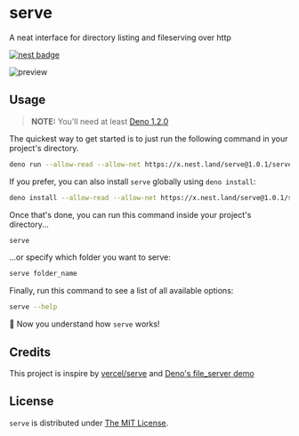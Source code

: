 # serve

A neat interface for directory listing and fileserving over http

[![nest badge](https://nest.land/badge-large.svg)](https://nest.land/package/serve)

![preview](https://user-images.githubusercontent.com/28438021/87860837-56e24680-c95e-11ea-99fe-62d2301e0e80.png)

## Usage

> **NOTE:** You'll need at least [Deno 1.2.0](https://github.com/denoland/deno/releases/tag/v1.2.0)

The quickest way to get started is to just run the following command in your project's directory.

```sh
deno run --allow-read --allow-net https://x.nest.land/serve@1.0.1/serve.js
```

If you prefer, you can also install `serve` globally using `deno install`:

```sh
deno install --allow-read --allow-net https://x.nest.land/serve@1.0.1/serve.js
```

Once that's done, you can run this command inside your project's directory...

```sh
serve
```

...or specify which folder you want to serve:

```sh
serve folder_name
```

Finally, run this command to see a list of all available options:

```sh
serve --help
```

:tada: Now you understand how `serve` works!

## Credits

This project is inspire by [vercel/serve](https://github.com/vercel/serve) and [Deno's file_server demo](https://deno.land/std/http#file-server)

## License

`serve` is distributed under [The MIT License](LICENSE).

